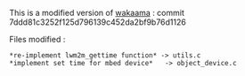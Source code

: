 This is a modified version of [wakaama](https://github.com/eclipse/wakaama/) : commit 7ddd81c3252f125d796139c452da2bf9b76d1126

Files modified : 
```
*re-implement lwm2m_gettime function* -> utils.c
*implement set time for mbed device*   -> object_device.c
```